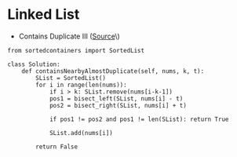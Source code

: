 # Linked List

*  Contains Duplicate III \([Source](https://leetcode.com/explore/challenge/card/september-leetcoding-challenge/554/week-1-september-1st-september-7th/3446/discuss/824603/Python-SortedList-O%28n-log-k%29-solution-explained.)\)

```text
from sortedcontainers import SortedList

class Solution:
    def containsNearbyAlmostDuplicate(self, nums, k, t):
        SList = SortedList()
        for i in range(len(nums)):
            if i > k: SList.remove(nums[i-k-1])   
            pos1 = bisect_left(SList, nums[i] - t)
            pos2 = bisect_right(SList, nums[i] + t)
            
            if pos1 != pos2 and pos1 != len(SList): return True
            
            SList.add(nums[i])
        
        return False
```

